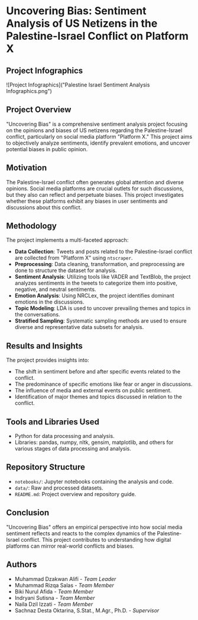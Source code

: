 # Uncovering Bias: Sentiment Analysis of US Netizens in the Palestine-Israel Conflict on Platform X

## Project Infographics

![Project Infographics]("Palestine Israel Sentiment Analysis Infographics.png")

## Project Overview
"Uncovering Bias" is a comprehensive sentiment analysis project focusing on the opinions and biases of US netizens regarding the Palestine-Israel conflict, particularly on social media platform "Platform X." This project aims to objectively analyze sentiments, identify prevalent emotions, and uncover potential biases in public opinion.

## Motivation
The Palestine-Israel conflict often generates global attention and diverse opinions. Social media platforms are crucial outlets for such discussions, but they also can reflect and perpetuate biases. This project investigates whether these platforms exhibit any biases in user sentiments and discussions about this conflict.

## Methodology
The project implements a multi-faceted approach:

- **Data Collection**: Tweets and posts related to the Palestine-Israel conflict are collected from "Platform X" using `ntscraper`.
- **Preprocessing**: Data cleaning, transformation, and preprocessing are done to structure the dataset for analysis.
- **Sentiment Analysis**: Utilizing tools like VADER and TextBlob, the project analyzes sentiments in the tweets to categorize them into positive, negative, and neutral sentiments.
- **Emotion Analysis**: Using NRCLex, the project identifies dominant emotions in the discussions.
- **Topic Modeling**: LDA is used to uncover prevailing themes and topics in the conversations.
- **Stratified Sampling**: Systematic sampling methods are used to ensure diverse and representative data subsets for analysis.

## Results and Insights
The project provides insights into:
- The shift in sentiment before and after specific events related to the conflict.
- The predominance of specific emotions like fear or anger in discussions.
- The influence of media and external events on public sentiment.
- Identification of major themes and topics discussed in relation to the conflict.

## Tools and Libraries Used
- Python for data processing and analysis.
- Libraries: pandas, numpy, nltk, gensim, matplotlib, and others for various stages of data processing and analysis.

## Repository Structure
- `notebooks/`: Jupyter notebooks containing the analysis and code.
- `data/`: Raw and processed datasets.
- `README.md`: Project overview and repository guide.

## Conclusion
"Uncovering Bias" offers an empirical perspective into how social media sentiment reflects and reacts to the complex dynamics of the Palestine-Israel conflict. This project contributes to understanding how digital platforms can mirror real-world conflicts and biases.

## Authors
- Muhammad Dzakwan Alifi - *Team Leader*
- Muhammad Rizqa Salas - *Team Member*
- Biki Nurul Afida - *Team Member*
- Indryani Sutisna - *Team Member*
- Naila Dzil Izzati - *Team Member*
- Sachnaz Desta Oktarina, S.Stat., M.Agr., Ph.D. - *Supervisor*
